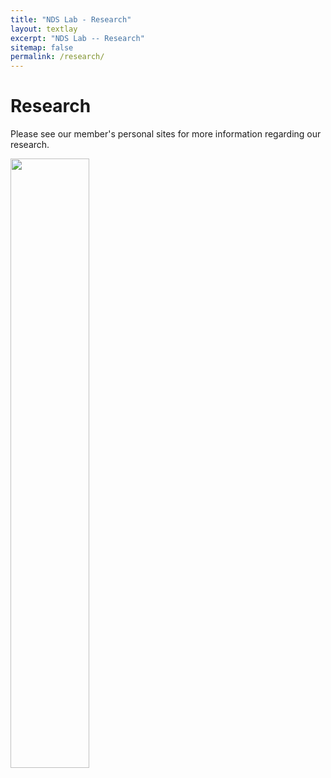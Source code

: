 ```yaml
---
title: "NDS Lab - Research"
layout: textlay
excerpt: "NDS Lab -- Research"
sitemap: false
permalink: /research/
---
```


# Research

Please see our member's personal sites for more information regarding our research.

 <img src="{{ site.url }}{{ site.baseurl }}/images/NDS_research.png" class="img-responsive" width="50%" style="float: center" />
